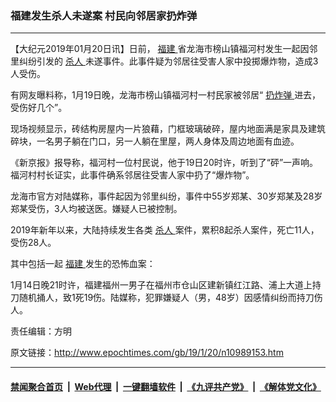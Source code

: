 ### 福建发生杀人未遂案 村民向邻居家扔炸弹
------------------------

<p>
 【大纪元2019年01月20日讯】日前，
 <a href="http://www.epochtimes.com/gb/tag/%E7%A6%8F%E5%BB%BA.html">
  福建
 </a>
 省龙海市榜山镇福河村发生一起因邻里纠纷引发的
 <a href="http://www.epochtimes.com/gb/tag/%E6%9D%80%E4%BA%BA.html">
  杀人
 </a>
 未遂事件。此事件疑为邻居往受害人家中投掷爆炸物，造成3人受伤。
</p>
<p>
 有网友曝料称，1月19日晚，龙海市榜山镇福河村一村民家被邻居“
 <a href="http://www.epochtimes.com/gb/tag/%E6%89%94%E7%82%B8%E5%BC%B9.html">
  扔炸弹
 </a>
 进去，受伤好几个”。
</p>
<p>
 现场视频显示，砖结构房屋内一片狼藉，门框玻璃破碎，屋内地面满是家具及建筑碎块，一名男子躺在门口，另一人躺在里屋，两人身体及周边地面有血迹。
</p>
<p>
 《新京报》报导称，福河村一位村民说，他于19日20时许，听到了“砰”一声响。福河村村长证实，此事件确系邻居往受害人家中扔了“爆炸物”。
</p>
<p>
 龙海市官方对陆媒称，事件起因为邻里纠纷，事件中55岁郑某、30岁郑某及28岁郑某受伤，3人均被送医。嫌疑人已被控制。
</p>
<p>
 2019年新年以来，大陆持续发生各类
 <a href="http://www.epochtimes.com/gb/tag/%E6%9D%80%E4%BA%BA.html">
  杀人
 </a>
 案件，累积8起杀人案件，死亡11人，受伤28人。
</p>
<p>
 其中包括一起
 <a href="http://www.epochtimes.com/gb/tag/%E7%A6%8F%E5%BB%BA.html">
  福建
 </a>
 发生的恐怖血案：
</p>
<p>
 1月14日晚21时许，福建福州一男子在福州市仓山区建新镇红江路、浦上大道上持刀随机捅人，致1死19伤。陆媒称，犯罪嫌疑人（男，48岁）因感情纠纷而持刀伤人。
</p>
<p>
 责任编辑：方明
</p>

原文链接：http://www.epochtimes.com/gb/19/1/20/n10989153.htm


------------------------
#### [禁闻聚合首页](https://github.com/gfw-breaker/banned-news/blob/master/README.md) &nbsp;|&nbsp; [Web代理](https://github.com/gfw-breaker/open-proxy/blob/master/README.md) &nbsp;|&nbsp; [一键翻墙软件](https://github.com/gfw-breaker/nogfw/blob/master/README.md) &nbsp;|&nbsp; [《九评共产党》](https://github.com/gfw-breaker/9ping.md/blob/master/README.md#九评之一评共产党是什么) &nbsp;|&nbsp; [《解体党文化》](https://github.com/gfw-breaker/jtdwh.md/blob/master/README.md#绪论)